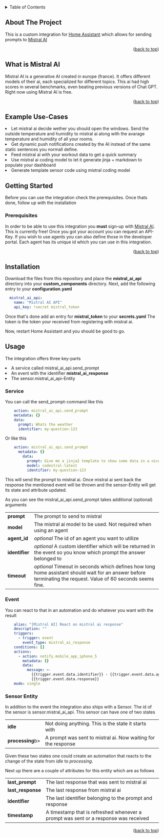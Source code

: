<a id="readme-top"></a>
<!-- TABLE OF CONTENTS -->
<details>
  <summary>Table of Contents</summary>
  <ol>
    <li>
      <a href="#about-the-project">About The Project</a>	
    </li>
    <li>
      <a href="#what-is-mistral-ai">What is Mistral AI</a>	
    </li>
    <li>
	<a href="#example-use-cases">Example Use-Cases</a>
    </li>
    <li>
      <a href="#getting-started">Getting Started</a>
      <ul>
        <li><a href="#prerequisites">Prerequisites</a></li>
        <li><a href="#installation">Installation</a></li>
      </ul>
    </li>
    <li>
	<a href="#usage">Usage</a>
    	<ul>
	  <li><a href="#service">Service</a></li>
	  <li><a href="#event">Event</a></li>
	  <li><a href="#sensor-entity">Sensor Entity</a></li>
	</ul>
    </li>
  </ol>
</details>



<!-- ABOUT THE PROJECT -->
## About The Project

This is a custom integration for [Home Assistant](https://www.home-assistant.io/) which allows for sending prompts to [Mistral AI](https://mistral.ai/)
<p align="right">(<a href="#readme-top">back to top</a>)</p>

## What is Mistral AI
Mistral AI is a generative AI created in europe (france). It offers different models of their ai, each specialized for different topics.
This ai had high scores in several benchmarks, even beating previous versions of Chat GPT.
Right now using Mistral AI is free.

<p align="right">(<a href="#readme-top">back to top</a>)</p>

## Example Use-Cases

<lu>
  <li>Let mistral ai decide wether you should open the windows. Send the outside temperature and humidity to mistral ai along with the avarage temperature and humidity of all your rooms.</li>
  <li>Get dynamic push notifications created by the AI instead of the same static sentences you normall define.</li>
  <li>Feed mistral ai with your workout data to get a quick summary</li>
  <li>Use mistral ai coding model to let it generate jinja + markdown to populate your dashboard</li>
  <li>Generate template sensor code using mistral coding model</li>
</lu>


<!-- GETTING STARTED -->
## Getting Started

Before you can use the integration check the prerequisites. Once thats done, follow up with the installation


### Prerequisites

In order to be able to use this integration you <b>must</b> sign-up with [Mistral AI](https://mistral.ai/). This is currently free!
Once you got your account you can request an API-Key. 
If you wish to use agents you can also define those in the developer portal. Each agent has its unique id which you can use in this integration.

<p align="right">(<a href="#readme-top">back to top</a>)</p>


## Installation

Download the files from this repository and place the <b>mistral_ai_api</b> directory into your <b>custom_components</b> directory.
Next, add the following entry to your <b>configuration.yaml</b>

```yaml
  mistral_ai_api:
    name: "Mistral AI API"
    api_key: !secret mistral_token
  ```

Once that's done add an entry for <b>mistral_token</b> to your <b>secrets.yaml</b>
The token is the token your received from registering with mistral ai.

Now, restart Home Assistant and you should be good to go.


<!-- USAGE EXAMPLES -->
## Usage

The integration offers three key-parts

<lu>
	<li>A service called mistral_ai_api.send_prompt</li>
	<li>An event with the identifier <b>mistral_ai_response</b></li>
	<li>The sensor.mistral_ai_api-Entity</li>
</lu>

### Service

You can call the send_prompt-command like this

```yaml
    action: mistral_ai_api.send_prompt
    metadata: {}
    data:
      prompt: Whats the weather
      identifier: my-question-123
```

Or like this

```yaml
    action: mistral_ai_api.send_prompt
      metadata: {}
        data:
          prompt: Give me a jinja2 template to show some data in a nice formatted way. Make sure to only return the code as-is so I can use it directly in a markdown. Don't add any explanation, just return the code.
          model: codestral-latest
          identifier: my-question-123
```

This will send the prompt to mistral ai.
Once mistral ai sent back the response the mentioned event will be thrown and the sensor-Entity will get its state and attribute updated.

As you can see the mistral_ai_api.send_prompt takes additional (optional) arguments

<table>
	<tr>
		<td><b>prompt</b></t>
		<td>The prompt to send to mistral</td>
	<tr>
	<tr>
		<td><b>model</b></t>
		<td>The mistral ai model to be used. Not required when using an agent</td>
	<tr>
	<tr>
		<td><b>agent_id</b></t>
		<td><i>optional</i>	The id of an agent you want to utilize
	<tr>
	<tr>
		<td><b>identifier</b></t>
		<td><i>optional</i>	A custom identifier which will be returned in the event so you know which prompt the answer belonged to</td>
	<tr>
	<tr>
		<td><b>timeout</b></t>
		<td><i>optional</i>	Timeout in seconds which defines how long home assistant should wait for an answer before terminating the request. Value of 60 seconds seems fine.</td>
	<tr>
</table>

### Event
You can react to that in an automation and do whatever you want with the result

```yaml
    alias: "[Mistral AI] React on mistral ai response"
    description: ""
    triggers:
      - trigger: event
        event_type: mistral_ai_response
    conditions: []
    actions:
      - action: notify.mobile_app_iphone_5
        metadata: {}
        data:
          message: >-
            {{trigger.event.data.identifier}} - {{trigger.event.data.agent_id}} -
            {{trigger.event.data.response}}
    mode: single
```

### Sensor Entity

In addition to the event the integration also ships with a Sensor.
The id of the sensor is sensor.mistral_ai_api.
This sensor can have one of two states

<table>
	<tr><td><b>idle</b></td><td>Not doing anything. This is the state it starts with</td></tr>
	<tr><td><b>processing</b>b></td><td>A prompt was sent to mistral ai. Now waiting for the response</td></tr>	
</table>

Given these two states one could create an automation that reacts to the change of the state from <i>idle</i> to <i>processing</i>.

Next up there are a couple of attributes for this entity which are as follows

<table>
	<tr><td><b>last_prompt</b></td><td>The last response that was sent to mistral ai</td></tr>
	<tr><td><b>last_response</b></td><td>The last response from mistral ai</td></tr>
	<tr><td><b>identifier</b></td><td>The last identifier belonging to the prompt and response</td></tr>
	<tr><td><b>timestamp</b></td><td>A timestamp that is refreshed whenever a prompt was sent or a response was received</td></tr>
</table>

<p align="right">(<a href="#readme-top">back to top</a>)</p>
